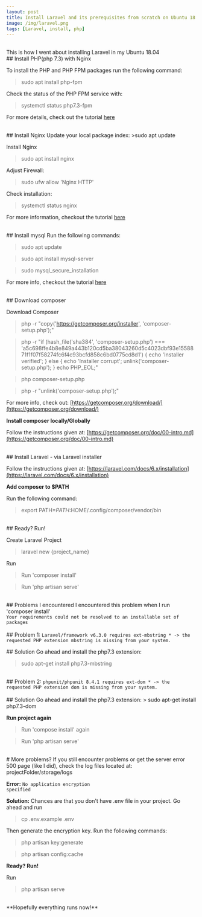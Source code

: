 ```yaml
---
layout: post
title: Install Laravel and its prerequisites from scratch on Ubuntu 18.04
image: /img/laravel.png
tags: [Laravel, install, php]
---
```

<br>
This is how I went about installing Laravel in my Ubuntu 18.04

<br>
## Install PHP(php 7.3) with Nginx
 
 To install the PHP and PHP FPM packages run the following command:
 >sudo apt install php-fpm
 
 Check the status of the PHP FPM service with:
 >systemctl status php7.3-fpm
 
 For more details, check out the tutorial [here](https://linuxize.com/post/how-to-install-php-on-ubuntu-18-04/)

<br>
## Install Nginx
 Update your local package index:
 >sudo apt update
 
 Install Nginx
 >sudo apt install nginx

Adjust Firewall:
>sudo ufw allow 'Nginx HTTP'

Check installation:
 >systemctl status nginx

For more information, checkout the tutorial [here](https://www.digitalocean.com/community/tutorials/how-to-install-nginx-on-ubuntu-18-04-quickstart)

<br>
## Install mysql
Run the following commands: 

> sudo apt update

> sudo apt install mysql-server

> sudo mysql_secure_installation

For more info, checkout the tutorial [here](https://www.digitalocean.com/community/tutorials/how-to-install-mysql-on-ubuntu-18-04)

<br>
## Download composer

Download Composer

> php -r "copy('https://getcomposer.org/installer', 'composer-setup.php');"

> php -r "if (hash_file('sha384', 'composer-setup.php') === 'a5c698ffe4b8e849a443b120cd5ba38043260d5c4023dbf93e1558871f1f07f58274fc6f4c93bcfd858c6bd0775cd8d1') { echo 'Installer verified'; } else { echo 'Installer corrupt'; unlink('composer-setup.php'); } echo PHP_EOL;"

> php composer-setup.php

>php -r "unlink('composer-setup.php');"

For more info, check out:
[https://getcomposer.org/download/](https://getcomposer.org/download/)

**Install composer locally/Globally**

Follow the instructions given at: [https://getcomposer.org/doc/00-intro.md](https://getcomposer.org/doc/00-intro.md)

<br>
## Install Laravel - via Laravel installer

Follow the instructions given at: [https://laravel.com/docs/6.x/installation](https://laravel.com/docs/6.x/installation)


**Add composer to $PATH**

Run the following command:

> export PATH=$PATH:$HOME/.config/composer/vendor/bin

<br>
## Ready? Run!

Create Laravel Project
> laravel new {project_name}

Run
> Run 'composer install'

> Run 'php artisan serve'

<br>
## Problems I encountered
I encountered this problem when I run 'composer install'

<code>
Your requirements could not be resolved to an installable set of packages
</code>

<br>
## Problem 1:
<code>Laravel/framework v6.3.0 requires ext-mbstring * -> the requested PHP extension mbstring is missing from your system.
 </code>
 
<br>
## Solution
Go ahead and install the php7.3 extension:

> sudo apt-get install php7.3-mbstring

<br>
## Problem 2:
<code>phpunit/phpunit 8.4.1 requires ext-dom * -> the requested PHP extension dom is missing from your system.
</code>

<br>
## Solution
Go ahead and install the php7.3 extension:
> sudo apt-get install php7.3-dom

**Run project again**
> Run 'compose install' again

> Run 'php artisan serve'

<br>
# More problems?
If you still encounter problems or get the server error 500 page (like I did), check the log files located at: projectFolder/storage/logs

**Error:** 
<code>No application encryption specified</code>

**Solution:**
 Chances are that you don't have .env file in your project.
 Go ahead and run 
 
 > cp .env.example .env
  
 Then generate the encryption key. Run the following commands:
 
 > php artisan key:generate
 
 > php artisan config:cache
  
**Ready? Run!**

Run

> php artisan serve

<br>
**Hopefully everything runs now!**
